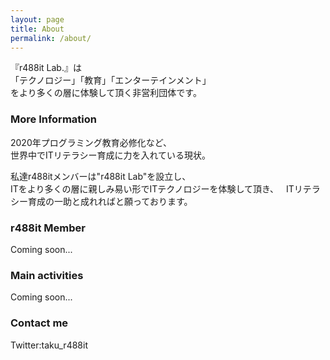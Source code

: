 ```yaml
---
layout: page
title: About
permalink: /about/
---
```



『r488it Lab.』は  
「テクノロジー」「教育」「エンターテインメント」  
をより多くの層に体験して頂く非営利団体です。  

### More Information

2020年プログラミング教育必修化など、  
世界中でITリテラシー育成に力を入れている現状。  

私達r488itメンバーは"r488it Lab"を設立し、  
ITをより多くの層に親しみ易い形でITテクノロジーを体験して頂き、  
ITリテラシー育成の一助と成れればと願っております。  

### r488it Member

Coming soon...

### Main activities

Coming soon...

### Contact me

Twitter:taku_r488it
